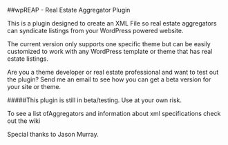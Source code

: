 ##wpREAP - Real Estate Aggregator Plugin            

This is a plugin designed to create an XML File so real estate aggregators can syndicate listings from your WordPress powered website.     

The current version only supports one specific theme but can be easily customized to work with any WordPress template or theme that has real estate listings.     

Are you a theme developer or real estate professional and want to test out the plugin? Send me an email to see how you can get a beta version for your site or theme.    

#####This plugin is still in beta/testing. Use at your own risk.

To see a list ofAggregators and information about xml specifications check out the wiki 

Special thanks to Jason Murray.
